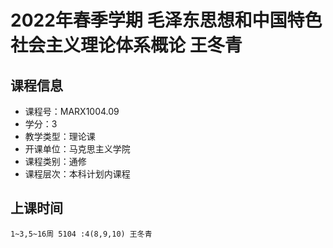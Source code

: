 # 2022年春季学期 毛泽东思想和中国特色社会主义理论体系概论 王冬青






## 课程信息

- 课程号：MARX1004.09
- 学分：3
- 教学类型：理论课
- 开课单位：马克思主义学院
- 课程类别：通修
- 课程层次：本科计划内课程

## 上课时间

```
1~3,5~16周 5104 :4(8,9,10) 王冬青
```

